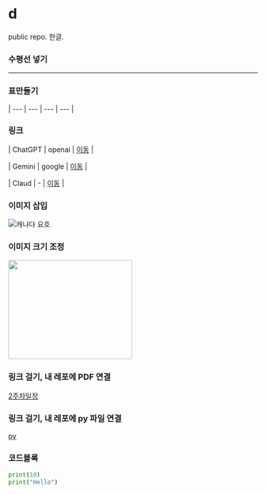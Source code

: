 # d
public repo. 한글.

### 수평선 넣기

-----------------------------------------------------------------------

### 표만들기
| --- | --- | --- | --- |

### 링크
| ChatGPT | openai | [이동](https://chatgpt.com/) |

| Gemini | google | [이동](https://gemini.google.com/app) |

| Claud | - | [이동](https://claude.ai/chats) |

### 이미지 삽입

![캐나다 요호](https://ibb.co/DQVcgFs)

### 이미지 크기 조정

<img src = "(https://ibb.co/DQVcgFs)" width = "250" height = "200" >

### 링크 걸기, 내 레포에 PDF 연결

[2주차일정](./240610_240614_2주차.pdf)

### 링크 걸기, 내 레포에 py 파일 연결

[py](./test1.py)

### 코드블록

~~~python
print(10)
print("Hello")
~~~
